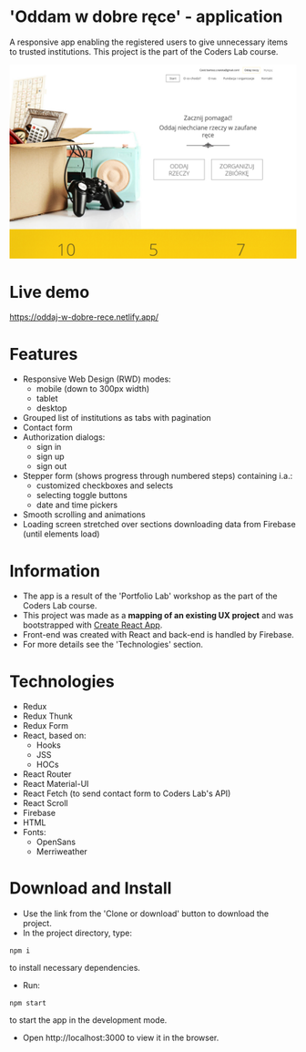 # 'Oddam w dobre ręce' - application
A responsive app enabling the registered users to give unnecessary items to trusted institutions. This project is the part of the Coders Lab course.

![Project screenshot](/src/assets/project_screen.jpg)

# Live demo
https://oddaj-w-dobre-rece.netlify.app/

# Features
* Responsive Web Design (RWD) modes:
  * mobile (down to 300px width)
  * tablet
  * desktop
* Grouped list of institutions as tabs with pagination
* Contact form
* Authorization dialogs:
  * sign in
  * sign up
  * sign out
* Stepper form (shows progress through numbered steps) containing i.a.:
  * customized checkboxes and selects
  * selecting toggle buttons
  * date and time pickers
* Smooth scrolling and animations
* Loading screen stretched over sections downloading data from Firebase (until elements load)

# Information
* The app is a result of the 'Portfolio Lab' workshop as the part of the Coders Lab course.
* This project was made as a **mapping of an existing UX project** and was bootstrapped with [Create React App](https://github.com/facebook/create-react-app).
* Front-end was created with React and back-end is handled by Firebase.
* For more details see the 'Technologies' section.

# Technologies
* Redux
* Redux Thunk
* Redux Form
* React, based on:
  * Hooks
  * JSS
  * HOCs
* React Router
* React Material-UI
* React Fetch (to send contact form to Coders Lab's API)
* React Scroll
* Firebase
* HTML
* Fonts:
  * OpenSans
  * Merriweather

# Download and Install
* Use the link from the 'Clone or download' button to download the project.
* In the project directory, type:
```
npm i
```
to install necessary dependencies.
* Run:
```
npm start
```
to start the app in the development mode.
* Open http://localhost:3000 to view it in the browser.